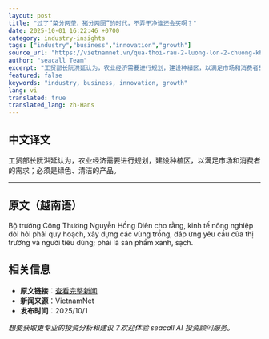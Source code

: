 ```yaml
---
layout: post
title: "过了“菜分两垄，猪分两圈”的时代，不弄干净谁还会买啊？"
date: 2025-10-01 16:22:46 +0700
category: industry-insights
tags: ["industry","business","innovation","growth"]
source_url: "https://vietnamnet.vn/qua-thoi-rau-2-luong-lon-2-chuong-khong-lam-sach-thi-ai-mua-2448078.html"
author: "seacall Team"
excerpt: "工贸部长阮洪延认为，农业经济需要进行规划，建设种植区，以满足市场和消费者的需求；必须是绿色、清洁的产品。..."
featured: false
keywords: "industry, business, innovation, growth"
lang: vi
translated: true
translated_lang: zh-Hans
---
```


## 中文译文

工贸部长阮洪延认为，农业经济需要进行规划，建设种植区，以满足市场和消费者的需求；必须是绿色、清洁的产品。

---

## 原文（越南语）

Bộ trưởng Công Thương Nguyễn Hồng Diên cho rằng, kinh tế nông nghiệp đòi hỏi phải quy hoạch, xây dựng các vùng trồng, đáp ứng yêu cầu của thị trường và người tiêu dùng; phải là sản phẩm xanh, sạch.

## 相关信息

- **原文链接**：[查看完整新闻](https://vietnamnet.vn/qua-thoi-rau-2-luong-lon-2-chuong-khong-lam-sach-thi-ai-mua-2448078.html)
- **新闻来源**：VietnamNet
- **发布时间**：2025/10/1

*想要获取更专业的投资分析和建议？欢迎体验 seacall AI 投资顾问服务。*